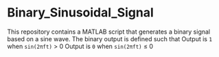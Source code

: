 # Binary_Sinusoidal_Signal
This repository contains a MATLAB script that generates a binary signal based on a sine wave. The binary output is defined such that Output is `1` when `sin(2πft)` > 0  Output is `0` when `sin(2πft)` ≤ 0 
